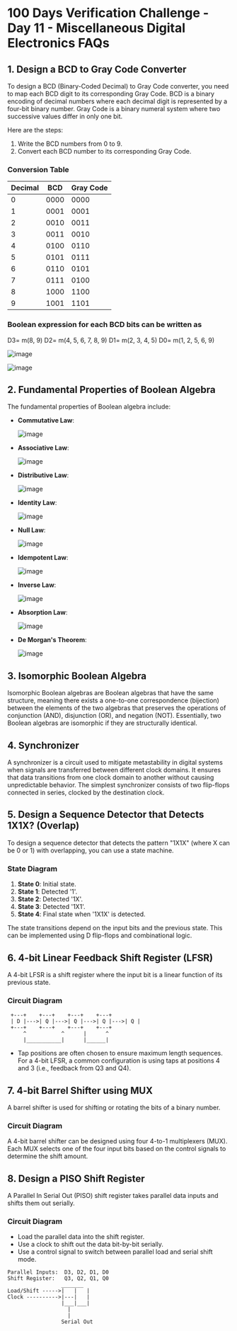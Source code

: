 # 100 Days Verification Challenge - Day 11 - Miscellaneous Digital Electronics FAQs

## 1. Design a BCD to Gray Code Converter

To design a BCD (Binary-Coded Decimal) to Gray Code converter, you need to map each BCD digit to its corresponding Gray Code. BCD is a binary encoding of decimal numbers where each decimal digit is represented by a four-bit binary number. Gray Code is a binary numeral system where two successive values differ in only one bit.

Here are the steps:

1. Write the BCD numbers from 0 to 9.
2. Convert each BCD number to its corresponding Gray Code.

### Conversion Table

| Decimal | BCD  | Gray Code |
|---------|------|-----------|
| 0       | 0000 | 0000      |
| 1       | 0001 | 0001      |
| 2       | 0010 | 0011      |
| 3       | 0011 | 0010      |
| 4       | 0100 | 0110      |
| 5       | 0101 | 0111      |
| 6       | 0110 | 0101      |
| 7       | 0111 | 0100      |
| 8       | 1000 | 1100      |
| 9       | 1001 | 1101      |

### Boolean expression for each BCD bits can be written as

D3= m(8, 9)
D2= m(4, 5, 6, 7, 8, 9)
D1= m(2, 3, 4, 5)
D0= m(1, 2, 5, 6, 9)

![image](https://github.com/harshitabhambhani/100-days-verification-challenge/assets/109619297/fa30f480-8121-46a5-8e58-8f87390306b8)

![image](https://github.com/harshitabhambhani/100-days-verification-challenge/assets/109619297/9d2208f3-5c07-4717-a6aa-bb673fb42cfb)

## 2. Fundamental Properties of Boolean Algebra

The fundamental properties of Boolean algebra include:

- **Commutative Law**:

  ![image](https://github.com/harshitabhambhani/100-days-verification-challenge/assets/109619297/66790646-c097-4bb6-82c0-6af0abb49daa)

- **Associative Law**:

  ![image](https://github.com/harshitabhambhani/100-days-verification-challenge/assets/109619297/b00cd9d1-c475-4646-920a-8c9301be469d)

- **Distributive Law**:

  ![image](https://github.com/harshitabhambhani/100-days-verification-challenge/assets/109619297/c6a5134c-9b3a-45e9-b721-73b6b4924fe2)

- **Identity Law**:

  ![image](https://github.com/harshitabhambhani/100-days-verification-challenge/assets/109619297/4c8a2fe4-f415-4a9b-8645-7ed463fd475e)

- **Null Law**:

  ![image](https://github.com/harshitabhambhani/100-days-verification-challenge/assets/109619297/97be7bd3-e6e6-40fd-95b1-9d394dbc84a0)

- **Idempotent Law**:

  ![image](https://github.com/harshitabhambhani/100-days-verification-challenge/assets/109619297/07a5f82e-5d4d-4a1e-b4e3-1cb2dc961bb9)

- **Inverse Law**:

  ![image](https://github.com/harshitabhambhani/100-days-verification-challenge/assets/109619297/6a5e23ab-7957-4792-a200-694886e2973a)

- **Absorption Law**:

  ![image](https://github.com/harshitabhambhani/100-days-verification-challenge/assets/109619297/f60fcd52-ec78-4290-97c4-6beb413ac466)

- **De Morgan's Theorem**:

  ![image](https://github.com/harshitabhambhani/100-days-verification-challenge/assets/109619297/b58a573f-815a-414e-99a4-14d9d0a1dabe)

## 3. Isomorphic Boolean Algebra

Isomorphic Boolean algebras are Boolean algebras that have the same structure, meaning there exists a one-to-one correspondence (bijection) between the elements of the two algebras that preserves the operations of conjunction (AND), disjunction (OR), and negation (NOT). Essentially, two Boolean algebras are isomorphic if they are structurally identical.

## 4. Synchronizer

A synchronizer is a circuit used to mitigate metastability in digital systems when signals are transferred between different clock domains. It ensures that data transitions from one clock domain to another without causing unpredictable behavior. The simplest synchronizer consists of two flip-flops connected in series, clocked by the destination clock.

## 5. Design a Sequence Detector that Detects 1X1X? (Overlap)

To design a sequence detector that detects the pattern "1X1X" (where X can be 0 or 1) with overlapping, you can use a state machine.

### State Diagram

1. **State 0**: Initial state.
2. **State 1**: Detected '1'.
3. **State 2**: Detected '1X'.
4. **State 3**: Detected '1X1'.
5. **State 4**: Final state when '1X1X' is detected.

The state transitions depend on the input bits and the previous state. This can be implemented using D flip-flops and combinational logic.

## 6. 4-bit Linear Feedback Shift Register (LFSR)

A 4-bit LFSR is a shift register where the input bit is a linear function of its previous state. 

### Circuit Diagram

```plaintext
 +---+    +---+    +---+    +---+
 | D |--->| Q |--->| Q |--->| Q |--->| Q |
 +---+    +---+    +---+    +---+
     ^           ^      |      ^
     |___________|      |______|
```

- Tap positions are often chosen to ensure maximum length sequences. For a 4-bit LFSR, a common configuration is using taps at positions 4 and 3 (i.e., feedback from Q3 and Q4).

## 7. 4-bit Barrel Shifter using MUX

A barrel shifter is used for shifting or rotating the bits of a binary number. 

### Circuit Diagram

A 4-bit barrel shifter can be designed using four 4-to-1 multiplexers (MUX). Each MUX selects one of the four input bits based on the control signals to determine the shift amount.

## 8. Design a PISO Shift Register

A Parallel In Serial Out (PISO) shift register takes parallel data inputs and shifts them out serially.

### Circuit Diagram

- Load the parallel data into the shift register.
- Use a clock to shift out the data bit-by-bit serially.
- Use a control signal to switch between parallel load and serial shift mode.

```plaintext
Parallel Inputs:  D3, D2, D1, D0
Shift Register:   Q3, Q2, Q1, Q0
                 _______
Load/Shift ----->|   |   |
Clock ---------->|---|   |
                 |___|___|
                   |
                   |
                 Serial Out
```
